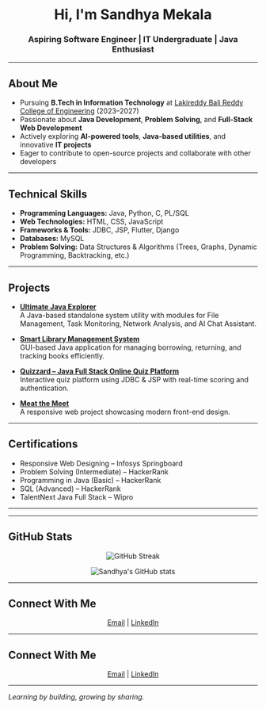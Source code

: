 <h1 align="center">Hi, I'm Sandhya Mekala</h1>
<h3 align="center">Aspiring Software Engineer | IT Undergraduate | Java Enthusiast</h3>

---

## About Me
- Pursuing **B.Tech in Information Technology** at [Lakireddy Bali Reddy College of Engineering](https://www.lbrce.ac.in/) (2023–2027)  
- Passionate about **Java Development**, **Problem Solving**, and **Full-Stack Web Development**  
- Actively exploring **AI-powered tools**, **Java-based utilities**, and innovative **IT projects**  
- Eager to contribute to open-source projects and collaborate with other developers  

---

## Technical Skills
- **Programming Languages:** Java, Python, C, PL/SQL  
- **Web Technologies:** HTML, CSS, JavaScript  
- **Frameworks & Tools:** JDBC, JSP, Flutter, Django  
- **Databases:** MySQL  
- **Problem Solving:** Data Structures & Algorithms (Trees, Graphs, Dynamic Programming, Backtracking, etc.)

---

## Projects
- [**Ultimate Java Explorer**](#)  
  A Java-based standalone system utility with modules for File Management, Task Monitoring, Network Analysis, and AI Chat Assistant.
  
- [**Smart Library Management System**](#)  
  GUI-based Java application for managing borrowing, returning, and tracking books efficiently.
  
- [**Quizzard – Java Full Stack Online Quiz Platform**](#)  
  Interactive quiz platform using JDBC & JSP with real-time scoring and authentication.
  
- [**Meat the Meet**](https://meatthemeet.netlify.app/)  
  A responsive web project showcasing modern front-end design.

---

## Certifications
- Responsive Web Designing – Infosys Springboard  
- Problem Solving (Intermediate) – HackerRank  
- Programming in Java (Basic) – HackerRank  
- SQL (Advanced) – HackerRank  
- TalentNext Java Full Stack – Wipro  

---

---

## GitHub Stats
<p align="center">
  <img src="https://github-readme-streak-stats.vercel.app/?user=Sandhya23761A1232&theme=default" alt="GitHub Streak" />
</p>

<p align="center">
  <img src="https://github-readme-stats.vercel.app/api?username=Sandhya23761A1232&show_icons=true&theme=default" alt="Sandhya's GitHub stats" />
</p>

---

## Connect With Me
<p align="center">
  <a href="mailto:sandhyamekala435@gmail.com">Email</a> |
  <a href="https://www.linkedin.com/in/sandhyamekala">LinkedIn</a>
</p>



---

## Connect With Me
<p align="center">
  <a href="mailto:sandhyamekala435@gmail.com">Email</a> |
  <a href="https://www.linkedin.com/in/sandhyamekala">LinkedIn</a>
</p>

---

*Learning by building, growing by sharing.*
